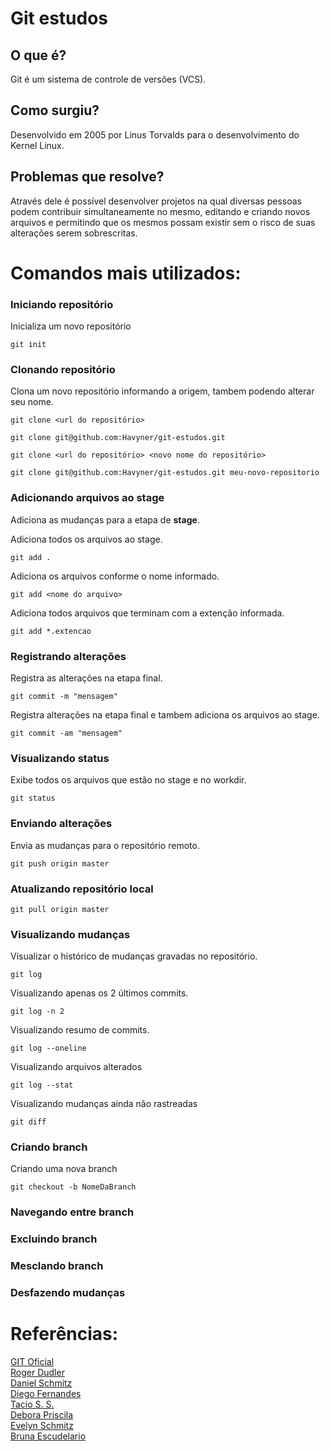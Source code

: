 # Git estudos

## O que é?

Git é um sistema de controle de versões (VCS).

## Como surgiu?

Desenvolvido em 2005 por Linus Torvalds para o desenvolvimento do Kernel Linux.

## Problemas que resolve?

Através dele é possível desenvolver projetos na qual diversas pessoas podem contribuir simultaneamente no mesmo, editando e criando novos arquivos e permitindo que os mesmos possam existir sem o risco de suas alterações serem sobrescritas.

# Comandos mais utilizados:

### Iniciando repositório

Inicializa um novo repositório
```
git init
```

### Clonando repositório

Clona um novo repositório informando a origem, tambem podendo alterar seu nome.
```
git clone <url do repositório>

git clone git@github.com:Havyner/git-estudos.git

git clone <url do repositório> <novo nome do repositório>

git clone git@github.com:Havyner/git-estudos.git meu-novo-repositorio
```

### Adicionando arquivos ao stage

Adiciona as mudanças para a etapa de **stage**.

Adiciona todos os arquivos ao stage.
```
git add .
```

Adiciona os arquivos conforme o nome informado.
```
git add <nome do arquivo>
```

Adiciona todos arquivos que terminam com a extenção informada.
```
git add *.extencao
```

### Registrando alterações

Registra as alterações na etapa final.
```
git commit -m "mensagem"
```

Registra alterações na etapa final e tambem adiciona os arquivos ao stage.
```
git commit -am "mensagem"
```

### Visualizando status

Exibe todos os arquivos que estão no stage e no workdir.
```
git status
```

### Enviando alterações

Envia as mudanças para o repositório remoto.
```
git push origin master
```

### Atualizando repositório local

```
git pull origin master
```

### Visualizando mudanças

Visualizar o histórico de mudanças gravadas no repositório.

```
git log
```

Visualizando apenas os 2 últimos commits.
```
git log -n 2
```

Visualizando resumo de commits.
```
git log --oneline
```

Visualizando arquivos alterados
```
git log --stat
```

Visualizando mudanças ainda não rastreadas
```
git diff
```

### Criando branch

Criando uma nova branch
```
git checkout -b NomeDaBranch
```

### Navegando entre branch

### Excluindo branch

### Mesclando branch

### Desfazendo mudanças

# Referências: 

[GIT Oficial](https://git-scm.com/)
<br/>
[Roger Dudler](https://rogerdudler.github.io/git-guide/index.pt_BR.html)
<br/>
[Daniel Schmitz](https://tableless.com.br/tudo-que-voce-queria-saber-sobre-git-e-github-mas-tinha-vergonha-de-perguntar/)
<br/>
[Diego Fernandes](https://blog.rocketseat.com.br/iniciando-com-git-github/)
<br/>
[Tacio S. S.](https://medium.com/taciossbr/uma-introducao-ao-git-o-que-e-e-como-usar-1dd721a1e6b0)
<br/>
[Debora Priscila](https://www.oficinadanet.com.br/post/16111-o-que-e-e-como-funciona-o-git-e-github)
<br/>
[Evelyn Schmitz](https://blog.taller.net.br/git-parte-1-como-durgiu-a-ferramenta-de-controle-de-versao/)
<br/>
[Bruna Escudelario](https://imasters.com.br/desenvolvimento/os-4-comandos-git-que-todo-desenvolvedor-deveria-conhecer)